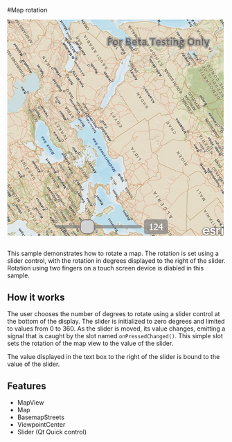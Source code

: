 #Map rotation

![](screenshot.png) 

##

This sample demonstrates how to rotate a map. The rotation is set using a slider control, with the rotation in degrees displayed to the right of the slider. Rotation using two fingers on a touch screen device is diabled in this sample.

## How it works

The user chooses the number of degrees to rotate using a slider control at the bottom of the display. The slider is initialized to zero degrees and limited to values from 0 to 360. As the slider is moved, its value changes, emitting a signal that is caught by the slot named `onPressedChanged()`. This simple slot sets the rotation of the map view to the value of the slider.

The value displayed in the text box to the right of the slider is bound to the value of the slider. 

## Features

- MapView
- Map
- BasemapStreets
- ViewpointCenter
- Slider (Qt Quick control)

